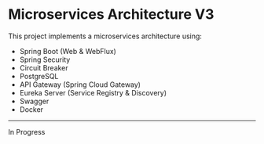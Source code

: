 # Microservices Architecture V3

This project implements a microservices architecture using:

- Spring Boot (Web & WebFlux)
- Spring Security
- Circuit Breaker
- PostgreSQL
- API Gateway (Spring Cloud Gateway)
- Eureka Server (Service Registry & Discovery)
- Swagger
- Docker



------------
In Progress

